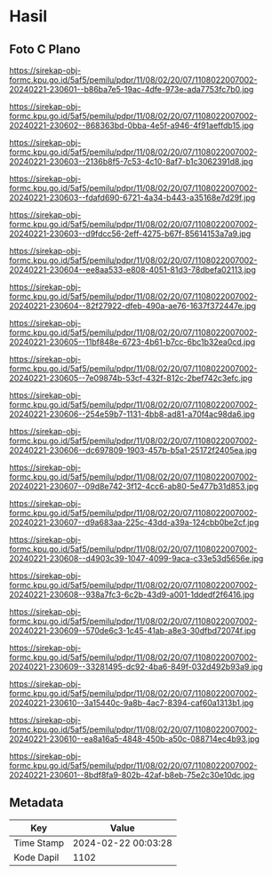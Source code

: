 # Hasil

## Foto C Plano

https://sirekap-obj-formc.kpu.go.id/5af5/pemilu/pdpr/11/08/02/20/07/1108022007002-20240221-230601--b86ba7e5-19ac-4dfe-973e-ada7753fc7b0.jpg

https://sirekap-obj-formc.kpu.go.id/5af5/pemilu/pdpr/11/08/02/20/07/1108022007002-20240221-230602--868363bd-0bba-4e5f-a946-4f91aeffdb15.jpg

https://sirekap-obj-formc.kpu.go.id/5af5/pemilu/pdpr/11/08/02/20/07/1108022007002-20240221-230603--2136b8f5-7c53-4c10-8af7-b1c3062391d8.jpg

https://sirekap-obj-formc.kpu.go.id/5af5/pemilu/pdpr/11/08/02/20/07/1108022007002-20240221-230603--fdafd690-6721-4a34-b443-a35168e7d29f.jpg

https://sirekap-obj-formc.kpu.go.id/5af5/pemilu/pdpr/11/08/02/20/07/1108022007002-20240221-230603--d9fdcc56-2eff-4275-b67f-85614153a7a9.jpg

https://sirekap-obj-formc.kpu.go.id/5af5/pemilu/pdpr/11/08/02/20/07/1108022007002-20240221-230604--ee8aa533-e808-4051-81d3-78dbefa02113.jpg

https://sirekap-obj-formc.kpu.go.id/5af5/pemilu/pdpr/11/08/02/20/07/1108022007002-20240221-230604--82f27922-dfeb-490a-ae76-1637f372447e.jpg

https://sirekap-obj-formc.kpu.go.id/5af5/pemilu/pdpr/11/08/02/20/07/1108022007002-20240221-230605--11bf848e-6723-4b61-b7cc-6bc1b32ea0cd.jpg

https://sirekap-obj-formc.kpu.go.id/5af5/pemilu/pdpr/11/08/02/20/07/1108022007002-20240221-230605--7e09874b-53cf-432f-812c-2bef742c3efc.jpg

https://sirekap-obj-formc.kpu.go.id/5af5/pemilu/pdpr/11/08/02/20/07/1108022007002-20240221-230606--254e59b7-1131-4bb8-ad81-a70f4ac98da6.jpg

https://sirekap-obj-formc.kpu.go.id/5af5/pemilu/pdpr/11/08/02/20/07/1108022007002-20240221-230606--dc697809-1903-457b-b5a1-25172f2405ea.jpg

https://sirekap-obj-formc.kpu.go.id/5af5/pemilu/pdpr/11/08/02/20/07/1108022007002-20240221-230607--09d8e742-3f12-4cc6-ab80-5e477b31d853.jpg

https://sirekap-obj-formc.kpu.go.id/5af5/pemilu/pdpr/11/08/02/20/07/1108022007002-20240221-230607--d9a683aa-225c-43dd-a39a-124cbb0be2cf.jpg

https://sirekap-obj-formc.kpu.go.id/5af5/pemilu/pdpr/11/08/02/20/07/1108022007002-20240221-230608--d4903c39-1047-4099-9aca-c33e53d5656e.jpg

https://sirekap-obj-formc.kpu.go.id/5af5/pemilu/pdpr/11/08/02/20/07/1108022007002-20240221-230608--938a7fc3-6c2b-43d9-a001-1ddedf2f6416.jpg

https://sirekap-obj-formc.kpu.go.id/5af5/pemilu/pdpr/11/08/02/20/07/1108022007002-20240221-230609--570de6c3-1c45-41ab-a8e3-30dfbd72074f.jpg

https://sirekap-obj-formc.kpu.go.id/5af5/pemilu/pdpr/11/08/02/20/07/1108022007002-20240221-230609--33281495-dc92-4ba6-849f-032d492b93a9.jpg

https://sirekap-obj-formc.kpu.go.id/5af5/pemilu/pdpr/11/08/02/20/07/1108022007002-20240221-230610--3a15440c-9a8b-4ac7-8394-caf60a1313b1.jpg

https://sirekap-obj-formc.kpu.go.id/5af5/pemilu/pdpr/11/08/02/20/07/1108022007002-20240221-230610--ea8a16a5-4848-450b-a50c-088714ec4b93.jpg

https://sirekap-obj-formc.kpu.go.id/5af5/pemilu/pdpr/11/08/02/20/07/1108022007002-20240221-230601--8bdf8fa9-802b-42af-b8eb-75e2c30e10dc.jpg


## Metadata

| Key        | Value               |
| ---------- | ------------------- |
| Time Stamp | 2024-02-22 00:03:28 |
| Kode Dapil | 1102                |




